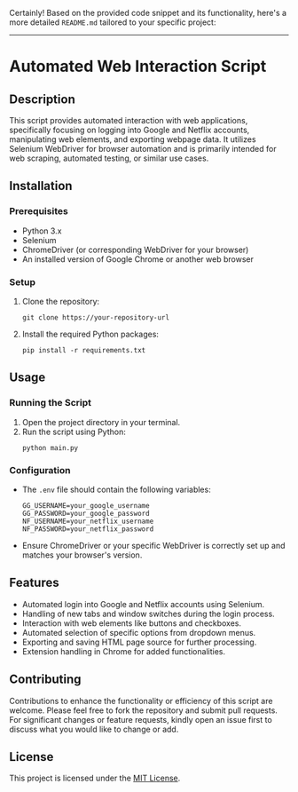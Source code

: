 Certainly! Based on the provided code snippet and its functionality, here's a more detailed `README.md` tailored to your specific project:

---

# Automated Web Interaction Script

## Description
This script provides automated interaction with web applications, specifically focusing on logging into Google and Netflix accounts, manipulating web elements, and exporting webpage data. It utilizes Selenium WebDriver for browser automation and is primarily intended for web scraping, automated testing, or similar use cases.

## Installation

### Prerequisites
- Python 3.x
- Selenium
- ChromeDriver (or corresponding WebDriver for your browser)
- An installed version of Google Chrome or another web browser

### Setup
1. Clone the repository:
   ```
   git clone https://your-repository-url
   ```
2. Install the required Python packages:
   ```
   pip install -r requirements.txt
   ```

## Usage

### Running the Script
1. Open the project directory in your terminal.
2. Run the script using Python:
   ```
   python main.py
   ```

### Configuration
- The `.env` file should contain the following variables:
  ```
  GG_USERNAME=your_google_username
  GG_PASSWORD=your_google_password
  NF_USERNAME=your_netflix_username
  NF_PASSWORD=your_netflix_password

- Ensure ChromeDriver or your specific WebDriver is correctly set up and matches your browser's version.

## Features
- Automated login into Google and Netflix accounts using Selenium.
- Handling of new tabs and window switches during the login process.
- Interaction with web elements like buttons and checkboxes.
- Automated selection of specific options from dropdown menus.
- Exporting and saving HTML page source for further processing.
- Extension handling in Chrome for added functionalities.

## Contributing
Contributions to enhance the functionality or efficiency of this script are welcome. Please feel free to fork the repository and submit pull requests. For significant changes or feature requests, kindly open an issue first to discuss what you would like to change or add.

## License
This project is licensed under the [MIT License](https://choosealicense.com/licenses/mit/).
